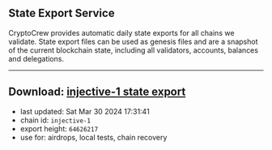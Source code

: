 ## State Export Service
CryptoCrew provides automatic daily state exports for all chains we validate. State export files can be used as genesis files and are a snapshot of the current blockchain state, including all validators, accounts, balances and delegations.

---
**Download: [injective-1 state export](https://dl-eu2.ccvalidators.com/SERVICE/injective/injective-1_export_64626217.json)**
---

- last updated: Sat Mar 30 2024 17:31:41
- chain id: `injective-1`
- export height: `64626217`
- use for: airdrops, local tests, chain recovery
